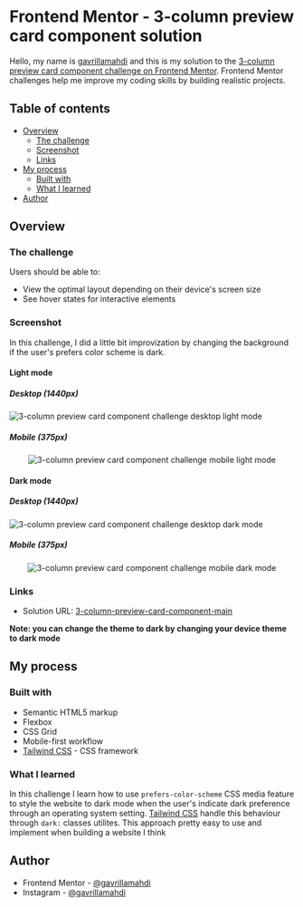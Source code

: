 # Frontend Mentor - 3-column preview card component solution

Hello, my name is [gavrillamahdi](https://github.com/gavrillamahdi) and this is my solution to the [3-column preview card component challenge on Frontend Mentor](https://www.frontendmentor.io/challenges/3column-preview-card-component-pH92eAR2-). Frontend Mentor challenges help me improve my coding skills by building realistic projects.

## Table of contents

- [Overview](#overview)
  - [The challenge](#the-challenge)
  - [Screenshot](#screenshot)
  - [Links](#links)
- [My process](#my-process)
  - [Built with](#built-with)
  - [What I learned](#what-i-learned)
- [Author](#author)

## Overview

### The challenge

Users should be able to:

- View the optimal layout depending on their device's screen size
- See hover states for interactive elements

### Screenshot

In this challenge, I did a little bit improvization by changing the background if the user's prefers color scheme is dark.

#### Light mode

##### Desktop (1440px)

![3-column preview card component challenge desktop light mode](./screenshots/desktop-light.png)

##### Mobile (375px)

<p align="center">
  <img src="./screenshots/mobile-light.png" alt="3-column preview card component challenge mobile light mode"/>
</p>

#### Dark mode

##### Desktop (1440px)

![3-column preview card component challenge desktop dark mode](./screenshots/desktop-dark.png)

##### Mobile (375px)

<p align="center">
  <img src="./screenshots/mobile-dark.png" alt="3-column preview card component challenge mobile dark mode"/>
</p>

### Links

- Solution URL: [3-column-preview-card-component-main](https://gavrillamahdi.github.io/3-column-preview-card-component-main/)

**Note: you can change the theme to dark by changing your device theme to dark mode**

## My process

### Built with

- Semantic HTML5 markup
- Flexbox
- CSS Grid
- Mobile-first workflow
- [Tailwind CSS](https://tailwindcss.com/) - CSS framework

### What I learned

In this challenge I learn how to use `prefers-color-scheme` CSS media feature to style the website to dark mode when the user's indicate dark preference through an operating system setting. [Tailwind CSS](https://tailwindcss.com/) handle this behaviour through `dark:` classes utilites. This approach pretty easy to use and implement when building a website I think

## Author

- Frontend Mentor - [@gavrillamahdi](https://www.frontendmentor.io/profile/gavrillamahdi)
- Instagram - [@gavrillamahdi](https://www.instagram.com/gavrillamahdi/)
